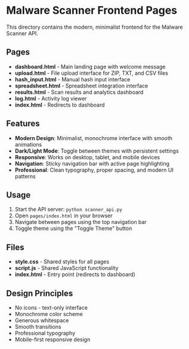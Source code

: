 # Malware Scanner Frontend Pages

This directory contains the modern, minimalist frontend for the Malware Scanner API.

## Pages

- **dashboard.html** - Main landing page with welcome message
- **upload.html** - File upload interface for ZIP, TXT, and CSV files
- **hash_input.html** - Manual hash input interface
- **spreadsheet.html** - Spreadsheet integration interface
- **results.html** - Scan results and analytics dashboard
- **log.html** - Activity log viewer
- **index.html** - Redirects to dashboard

## Features

- **Modern Design**: Minimalist, monochrome interface with smooth animations
- **Dark/Light Mode**: Toggle between themes with persistent settings
- **Responsive**: Works on desktop, tablet, and mobile devices
- **Navigation**: Sticky navigation bar with active page highlighting
- **Professional**: Clean typography, proper spacing, and modern UI patterns

## Usage

1. Start the API server: `python scanner_api.py`
2. Open `pages/index.html` in your browser
3. Navigate between pages using the top navigation bar
4. Toggle theme using the "Toggle Theme" button

## Files

- **style.css** - Shared styles for all pages
- **script.js** - Shared JavaScript functionality
- **index.html** - Entry point (redirects to dashboard)

## Design Principles

- No icons - text-only interface
- Monochrome color scheme
- Generous whitespace
- Smooth transitions
- Professional typography
- Mobile-first responsive design 